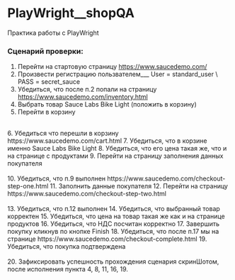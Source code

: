 # PlayWright__shopQA
 Практика работы с PlayWright

### **Сценарий проверки:**

1. Перейти на стартовую страницу  https://www.saucedemo.com/
2. Произвести регистрацию пользвателем___  User = standard_user  \ PASS = secret_sauce
3. Убедиться, что после п.2 попали на страницу https://www.saucedemo.com/inventory.html
4. Выбрать товар Sauce Labs Bike Light (положить в корзину)
5. Перейти в корзину <br>
<br>
6. Убедиться что перешли в корзину https://www.saucedemo.com/cart.html
7. Убедиться, что в корзине именно Sauce Labs Bike Light
8. Убедиться, что его цена такая же, что и на странице с продуктами
9. Перейти на страницу заполнения данных покупателя <br>
<br>
10. Убедиться, что п.9 выполнен https://www.saucedemo.com/checkout-step-one.html
11. Заполнить данные покупателя 
12. Перейти на страницу https://www.saucedemo.com/checkout-step-two.html <br>
<br>
13. Убедиться, что п.12 выполнен 
14. Убедиться, что выбранный товар корректен
15. Убедиться, что цена на товар такая же как и на странице продуктов
16. Убедиться, что НДС посчитан корректно 
17. Завершить покупку кликнув по кнопке Finish
18. Убедиться, что после п.17 мы на странице https://www.saucedemo.com/checkout-complete.html
19. Убедиться, что покупка подтверждена <br>
<br>
20. Зафиксировать успешность прохождения сценария скринШотом, после исполнения пункта 4, 8, 11, 16, 19.
